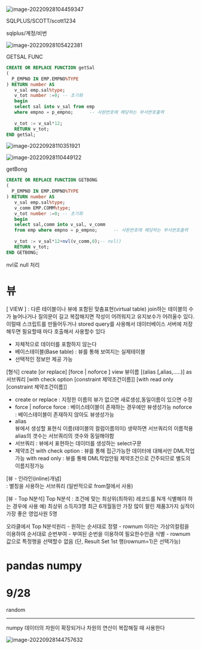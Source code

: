 ![image-20220928104459347](../../images/TIL_day05_220928wen/image-20220928104459347.png)

SQLPLUS/SCOTT/scott1234

sqlplus/계정/비번

![image-20220928105422381](../../images/TIL_day05_220928wen/image-20220928105422381.png)



GETSAL FUNC



```sql
CREATE OR REPLACE FUNCTION getSal
(
  P_EMPNO IN EMP.EMPNO%TYPE 
) RETURN number AS 
   v_sal emp.sal%type; 
   v_tot number :=0; -- 초기화
   begin   
   select sal into v_sal from emp
   where empno = p_empno;      -- 사원번호에 해당하는 부서번호출력
   
   v_tot := v_sal*12;
   RETURN v_tot;
END getSal;
```

![image-20220928110351921](../../images/TIL_day05_220928wen/image-20220928110351921.png)

![image-20220928110449122](../../images/TIL_day05_220928wen/image-20220928110449122.png)



getBong

```sql
CREATE OR REPLACE FUNCTION GETBONG 
(
  P_EMPNO IN EMP.EMPNO%TYPE 
) RETURN number AS 
   v_sal emp.sal%type; 
   v_comm EMP.COMM%type;
   v_tot number :=0; -- 초기화
   begin   
   select sal,comm into v_sal, v_comm
   from emp where empno = p_empno;      -- 사원번호에 해당하는 부서번호출력
   
   v_tot := v_sal*12+nvl(v_comm,0);-- nvl()
   RETURN v_tot;
END GETBONG;

```

nvl로 null 처리



# 뷰

[ VIEW ]
  : 다른 테이블이나 뷰에 포함된 맞춤표현(virtual table)
    join하는 테이블의 수가 늘어나거나 질의문이 길고 복잡해지면 작성이 어려워지고
    유지보수가 어려울수 있다. 이럴때 스크립트를 만들어두거나 stored query를 사용해서
    데이터베이스 서버에 저장해두면 필요할때 마다 호출해서 사용할수 있다

   - 자체적으로 데이터를 포함하지 않는다
   - 베이스테이블(Base table) : 뷰를 통해 보여지는 실제테이블
   - 선택적인 정보만 제공 가능

[형식]
create [or  replace] [force | noforce ] view  뷰이름 [(alias [,alias,.....)]
as 서브쿼리
[with check option [constraint 제약조건이름]]
[with read only [constraint 제약조건이름]]

  - create or replace : 지정한 이름의 뷰가 없으면 새로생성,동일이름이 있으면 수정
  - force | noforce
          force   : 베이스테이블이 존재하는 경우에만 뷰생성가능
          noforce : 베이스테이블이 존재하지 않아도 뷰생성가능
  - alias  
        뷰에서 생성할 표현식 이름(테이블의 컬럼이름의미)
        생략하면 서브쿼리의 이름적용
        alias의 갯수는 서브쿼리의 갯수와 동일해야함
  - 서브쿼리 : 뷰에서 표현하는 데이터를 생성하는 select구문
  - 제약조건 
        with check option : 뷰를 통해 접근가능한 데이터에 대해서만 DML작업가능
        with read only : 뷰를 통해 DML작업안됨
        제약조건으로 간주되므로 별도의 이름지정가능


[뷰 - 인라인(inline)개념]  
  : 별칭을 사용하는 서브쿼리 (일반적으로 from절에서 사용)

[뷰 - Top N분석]
  Top N분석 : 조건에 맞는 최상위(최하위) 레코드를 N개 식별해야 하는 경우에 사용
   예) 최상위 소득자3명
         최근 6개월동안 가장 많이 팔린 제품3가지
         실적이 가장 좋은 영업사원 5명

   오라클에서 Top N분석원리
      - 원하는 순서대로 정렬
            - rownum 이라는 가상의컬럼을 이용하여 순서대로 순번부여
            - 부여된 순번을 이용하여 필요한수만큼 식별
                  - rownum값으로 특정행을 선택할수 없음
        (단, Result Set  1st  행(rownum=1)은 선택가능)



# pandas numpy

# 9/28 

random 

---

numpy 데이터의 차원이 확장되거나 차원의 연산이 복잡해질 때 사용한다

![image-20220928144757632](../../images/TIL_day05_220928wen/image-20220928144757632.png)